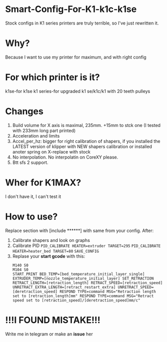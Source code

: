# Smart-Config-For-K1-k1c-k1se
Stock configs in K1 series printers are truly terrible, so I've just rewritten it.

# Why?
Because I want to use my printer for maximum, and with right config

# For which printer is it?
k1se-for k1se
k1 series-for upgraded k1 se/k1c/k1 with 20 teeth pulleys

# Changes
1. Build volume for X axis is maximal, 235mm. +15mm to stck one (I tested with 233mm long part printed)
2. Acceleration and limits
3. Accel_per_hz: bigger for right calibration of shapers, if you installed the LATEST version of klipper with NEW shapers calibration or installed anoter spring on X-replace with stock
4. No interpolation. No interpolatin on CoreXY please.
5. Btt sfs 2 support.
   
# Wher for K1MAX?
I don't have it, I can't test it

# How to use?
Replace section with [include ******] with same from your config.
After:
1. Calibrate shapers and look on graphs
2. Calibrate PID
   ```PID_CALIBRATE HEATER=extruder TARGET=295```
   ```PID_CALIBRATE HEATER=heater_bed TARGET=80```
   ```SAVE_CONFIG```
3. Replase your **start gcode** with this:
   ```
   M140 S0 
   M104 S0 
   START_PRINT BED_TEMP=[bed_temperature_initial_layer_single] EXTRUDER_TEMP=[nozzle_temperature_initial_layer] SET_RETRACTION RETRACT_LENGTH=[retraction_length] RETRACT_SPEED=[retraction_speed] UNRETRACT_EXTRA_LENGTH=[retract_restart_extra] UNRETRACT_SPEED=[deretraction_speed] RESPOND TYPE=command MSG="Retraction length set to [retraction_length]mm" RESPOND TYPE=command MSG="Retract speed set to [retraction_speed]/[deretraction_speed]mm/c"
   ```

# !!!I FOUND MISTAKE!!!
Write me in telegram or make an __issue__ her
